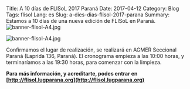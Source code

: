 Title: A 10 días de FLISoL 2017 Paraná
Date: 2017-04-12
Category: Blog
Tags: flisol
Lang: es
Slug: a-dies-dias-flisol-2017-parana
Summary: Estamos a 10 días de una nueva edición de FLISoL en Paraná. ![banner-flisol-A4.jpg](/images/article/2017/banner-flisol-A4.jpg)

![banner-flisol-A4.jpg](/images/article/2017/banner-flisol-A4.jpg)  

Confirmamos el lugar de realización, se realizará en AGMER Seccional Paraná (Laprida 136, Paraná).
El cronograma empieza a las 10:00 horas, y terminaríamos a las 19:30 horas, para comenzar con la limpieza.

**Para más información, y acreditarte, podes entrar en [http://flisol.lugparana.org](http://flisol.lugparana.org)**


